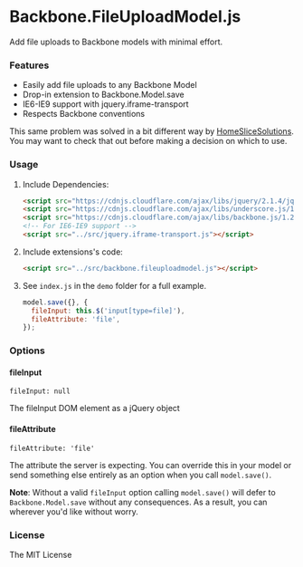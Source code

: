 # Backbone.FileUploadModel.js

Add file uploads to Backbone models with minimal effort.

### Features

* Easily add file uploads to any Backbone Model
* Drop-in extension to Backbone.Model.save
* IE6-IE9 support with jquery.iframe-transport
* Respects Backbone conventions

This same problem was solved in a bit different way by [HomeSliceSolutions](https://github.com/homeslicesolutions/backbone-model-file-upload).
You may want to check that out before making a decision on which to use.

### Usage

1. Include Dependencies:

    ```html
    <script src="https://cdnjs.cloudflare.com/ajax/libs/jquery/2.1.4/jquery.js"></script>
    <script src="https://cdnjs.cloudflare.com/ajax/libs/underscore.js/1.8.3/underscore-min.js"></script>
    <script src="https://cdnjs.cloudflare.com/ajax/libs/backbone.js/1.2.3/backbone.js"></script>
    <!-- For IE6-IE9 support -->
    <script src="../src/jquery.iframe-transport.js"></script>
    ```

2. Include extensions's code:

    ```html
    <script src="../src/backbone.fileuploadmodel.js"></script>
    ```

3. See `index.js` in the `demo` folder for a full example.

    ```javascript
    model.save({}, {
      fileInput: this.$('input[type=file]'),
      fileAttribute: 'file',
    });
    ```
  
### Options

#### fileInput

    fileInput: null  

The fileInput DOM element as a jQuery object

#### fileAttribute

    fileAttribute: 'file'

The attribute the server is expecting. You can override this in your model or send 
something else entirely as an option when you call `model.save()`.

**Note**: Without a valid `fileInput` option calling `model.save()` will defer to 
`Backbone.Model.save` without any consequences. As a result, you can wherever you'd
like without worry.

### License

The MIT License